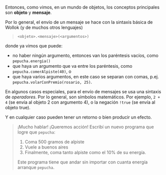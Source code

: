 Entonces, como vimos, en un mundo de objetos, los conceptos principales son **objeto** y **mensaje**.

Por lo general, el envío de un mensaje se hace con la sintaxis básica de Wollok (y de muchos otros lenguajes)

> `<objeto>.<mensaje>(<argumentos>)`

donde ya vimos que puede: 
* no haber ningún argumento, entonces van los paréntesis vacíos, como `pepucha.energia()`
* que haya un argumento que va entre los paréntesis, como `pepucha.comerAlpiste(40)`, o
* que haya varios argumentos, en este caso se separan con comas, p.ej. `pepucha.volarConPremio(rosario, 25)`.

En algunos casos especiales, para el envío de mensajes se usa una sintaxis de _operadores_. Por lo general, son símbolos matemáticos. Por ejemplo, `2 + 4` (se envía al objeto 2 con argumento 4), o la negación `!true` (se envía al objeto true).


Y en cualquier caso pueden tener un retorno o bien producir un efecto. 

> ¡Mucho hablar! ¡Queremos acción! Escribí un nuevo programa que logre que `pepucha`:
>  
> 1. Coma 500 gramos de alpiste
> 1. Vuele a buenos aires
> 1. Finalmente, coma tanto alpiste como el 10% de su energía. 
> 
> Este programa tiene que andar sin importar con cuanta energía arranque `pepucha`.